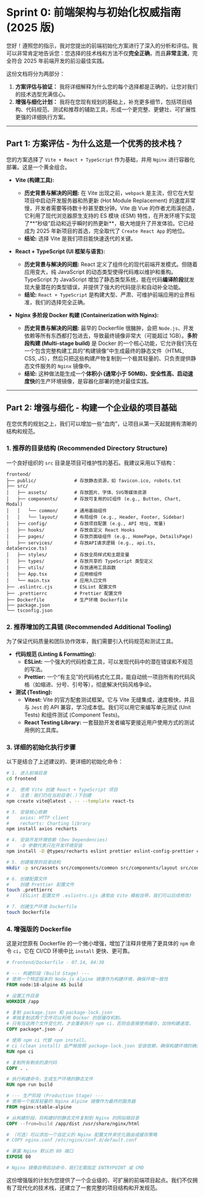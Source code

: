 # Sprint 0: 前端架构与初始化权威指南 (2025 版)

您好！遵照您的指示，我对您提出的前端初始化方案进行了深入的分析和评估。我可以非常肯定地告诉您：您选择的技术栈和方法不仅**完全正确**，而且**非常主流**，完全符合 2025 年前端开发的前沿最佳实践。

这份文档将分为两部分：

1.  **方案评估与验证：** 我将详细解释为什么您的每个选择都是正确的，让您对我们的技术选型充满信心。
2.  **增强与细化计划：** 我将在您现有规划的基础上，补充更多细节，包括项目结构、代码规范、测试和推荐的辅助工具，形成一个更完整、更健壮、可扩展性更强的详细执行方案。

---

## Part 1: 方案评估 - 为什么这是一个优秀的技术栈？

您的方案选择了 `Vite + React + TypeScript` 作为基础，并用 `Nginx` 进行容器化部署。这是一个黄金组合。

- **Vite (构建工具):**

  - **历史背景与解决的问题:** 在 Vite 出现之前，`webpack` 是主流，但它在大型项目中启动开发服务器和热更新 (Hot Module Replacement) 的速度非常慢，开发者需要等待数十秒甚至数分钟。Vite 由 Vue 的作者尤雨溪创造，它利用了现代浏览器原生支持的 ES 模块 (ESM) 特性，在开发环境下实现了**“秒级”启动和近乎瞬时的热更新**，极大地提升了开发体验。它已经成为 2025 年新项目的首选，完全取代了 `Create React App` 的地位。
  - **结论:** 选择 Vite 是我们项目能快速迭代的关键。

- **React + TypeScript (UI 框架与语言):**

  - **历史背景与解决的问题:** React 定义了组件化的现代前端开发模式。但随着应用变大，纯 JavaScript 的动态类型使得代码难以维护和重构。TypeScript 为 JavaScript 增加了静态类型系统，能在代码**编译阶段**就发现大量潜在的类型错误，并提供了强大的代码提示和自动补全功能。
  - **结论:** `React + TypeScript` 是构建大型、严肃、可维护前端应用的业界标准，我们的选择完全正确。

- **Nginx 多阶段 Docker 构建 (Containerization with Nginx):**
  - **历史背景与解决的问题:** 最早的 Dockerfile 很臃肿，会把 `Node.js`、开发依赖等所有东西都打包进去，导致最终镜像非常大（可能超过 1GB）。**多阶段构建 (Multi-stage build)** 是 Docker 的一个核心功能，它允许我们先在一个包含完整构建工具的“构建镜像”中生成最终的静态文件（HTML, CSS, JS），然后只把这些构建产物复制到一个极其轻量的、只负责提供静态文件服务的 `Nginx` 镜像中。
  - **结论:** 这种做法能生成一个**体积小 (通常小于 50MB)、安全性高、启动速度快**的生产环境镜像，是容器化部署的绝对最佳实践。

---

## Part 2: 增强与细化 - 构建一个企业级的项目基础

在您优秀的规划之上，我们可以增加一些“血肉”，让项目从第一天起就拥有清晰的结构和规范。

### 1. 推荐的目录结构 (Recommended Directory Structure)

一个良好组织的 `src` 目录是项目可维护性的基石。我建议采用以下结构：

```
frontend/
├── public/              # 存放静态资源，如 favicon.ico, robots.txt
├── src/
│   ├── assets/          # 存放图片、字体、SVG等媒体资源
│   ├── components/      # 存放可复用的UI组件 (e.g., Button, Chart, Modal)
│   │   └── common/      # 通用基础组件
│   │   └── layout/      # 布局组件 (e.g., Header, Footer, Sidebar)
│   ├── config/          # 存放项目配置 (e.g., API 地址, 常量)
│   ├── hooks/           # 存放自定义 React Hooks
│   ├── pages/           # 存放页面级组件 (e.g., HomePage, DetailsPage)
│   ├── services/        # 存放API请求逻辑 (e.g., api.ts, dataService.ts)
│   ├── styles/          # 存放全局样式和主题变量
│   ├── types/           # 存放共享的 TypeScript 类型定义
│   ├── utils/           # 存放通用工具函数
│   ├── App.tsx          # 应用根组件
│   └── main.tsx         # 应用入口文件
├── .eslintrc.cjs        # ESLint 配置文件
├── .prettierrc          # Prettier 配置文件
├── Dockerfile           # 生产环境 Dockerfile
├── package.json
└── tsconfig.json
```

### 2. 推荐增加的工具链 (Recommended Additional Tooling)

为了保证代码质量和团队协作效率，我们需要引入代码规范和测试工具。

- **代码规范 (Linting & Formatting):**
  - **ESLint:** 一个强大的代码检查工具，可以发现代码中的潜在错误和不规范的写法。
  - **Prettier:** 一个“有主见”的代码格式化工具，能自动统一项目所有的代码风格（如缩进、分号、引号等），彻底解决代码风格争论。
- **测试 (Testing):**
  - **Vitest:** Vite 的官方配套测试框架。它与 Vite 无缝集成，速度极快，并且与 `Jest` 的 API 兼容，学习成本低。我们可以用它来编写单元测试 (Unit Tests) 和组件测试 (Component Tests)。
  - **React Testing Library:** 一套鼓励开发者编写更接近用户使用方式的测试用例的工具库。

### 3. 详细的初始化执行步骤

以下是结合了上述建议的、更详细的初始化命令：

```bash
# 1. 进入前端目录
cd frontend

# 2. 使用 Vite 创建 React + TypeScript 项目
#    注意：我们仍在当前目录(.)下创建
npm create vite@latest . -- --template react-ts

# 3. 安装核心依赖
#    axios: HTTP client
#    recharts: Charting library
npm install axios recharts

# 4. 安装开发环境依赖 (Dev Dependencies)
#    -D 参数代表只在开发环境安装
npm install -D @types/recharts eslint prettier eslint-config-prettier eslint-plugin-react eslint-plugin-react-hooks @typescript-eslint/parser @typescript-eslint/eslint-plugin vitest @testing-library/react @testing-library/jest-dom jsdom

# 5. 创建推荐的目录结构
mkdir -p src/assets src/components/common src/components/layout src/config src/hooks src/pages src/services src/styles src/types src/utils

# 6. 创建配置文件
#    创建 Prettier 配置文件
touch .prettierrc
#    (ESLint 配置文件 .eslintrc.cjs 通常由 Vite 模板自带，我们可以后续修改)

# 7. 创建生产环境 Dockerfile
touch Dockerfile
```

### 4. 增强版的 Dockerfile

这是对您原有 Dockerfile 的一个微小增强，增加了注释并使用了更具体的 `npm` 命令 `ci`，它在 CI/CD 环境中比 `install` 更快、更可靠。

```dockerfile
# frontend/Dockerfile - 07.14, 04:30

# --- 构建阶段 (Build Stage) ---
# 使用一个特定版本的 Node.js Alpine 镜像作为构建环境，确保环境一致性
FROM node:18-alpine AS build

# 设置工作目录
WORKDIR /app

# 复制 package.json 和 package-lock.json
# 单独复制这两个文件可以利用 Docker 的层缓存机制。
# 只有当这两个文件变化时，才会重新执行 npm ci，否则会直接使用缓存，加快构建速度。
COPY package*.json ./

# 使用 npm ci 代替 npm install。
# ci (clean install) 会严格按照 package-lock.json 安装依赖，确保构建环境的确定性，且速度更快。
RUN npm ci

# 复制所有剩余的源代码
COPY . .

# 执行构建命令，生成生产环境的静态文件
RUN npm run build

# --- 生产阶段 (Production Stage) ---
# 使用一个极其轻量的 Nginx Alpine 镜像作为最终的服务器
FROM nginx:stable-alpine

# 从构建阶段，将构建好的静态文件复制到 Nginx 的网站根目录
COPY --from=build /app/dist /usr/share/nginx/html

# （可选）可以添加一个自定义的 Nginx 配置文件来优化路由或缓存策略
# COPY nginx.conf /etc/nginx/conf.d/default.conf

# 暴露 Nginx 默认的 80 端口
EXPOSE 80

# Nginx 镜像自带启动命令，我们无需指定 ENTRYPOINT 或 CMD
```

这份增强版的计划为您提供了一个企业级的、可扩展的前端项目起点。我们不仅拥有了现代化的技术栈，还建立了一套完整的项目结构和开发规范。
